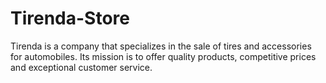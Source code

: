 # Tirenda-Store
Tirenda is a company that specializes in the sale of tires and accessories for automobiles. Its mission is to offer quality products, competitive prices and exceptional customer service.
